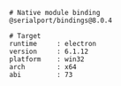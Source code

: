     # Native module binding
    @serialport/bindings@8.0.4
    
    # Target
    runtime     : electron 
    version     : 6.1.12
    platform    : win32
    arch        : x64
    abi         : 73
